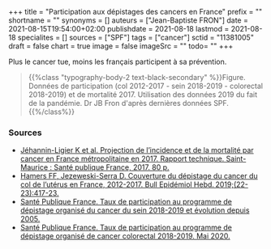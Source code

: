 +++
title = "Participation aux dépistages des cancers en France"
prefix = ""
shortname = ""
synonyms = []
auteurs = ["Jean-Baptiste FRON"]
date = 2021-08-15T19:54:00+02:00
publishdate = 2021-08-18
lastmod = 2021-08-18
specialites = []
sources = ["SPF"]
tags = ["cancer"]
sctid = "11381005"
draft = false
chart = true
image = false
imageSrc = ""
todo= ""
+++

Plus le cancer tue, moins les français participent à sa prévention.

<div id="chart" class="border alert mb-4"></div>

> {{%class "typography-body-2 text-black-secondary" %}}Figure. Données de participation (col 2012-2017 - sein 2018-2019 - colorectal 2018-2019) et de mortalité 2017. Utilisation des données 2019 du fait de la pandémie. Dr JB Fron d'après dernières données SPF.{{%/class%}}

### Sources

- [Jéhannin-Ligier K et al. Projection de l’incidence et de la mortalité par cancer en France métropolitaine en 2017. Rapport technique. Saint-Maurice : Santé publique France, 2017. 80 p.](https://www.santepubliquefrance.fr/docs/projection-de-l-incidence-et-de-la-mortalite-par-cancer-en-france-metropolitaine-en-2017)
- [Hamers FF, Jezeweski-Serra D. Couverture du dépistage du cancer du col de l’utérus en France, 2012-2017. Bull Epidémiol Hebd. 2019;(22-23):417-23.](http://beh.santepubliquefrance.fr/beh/2019/22-23/2019_22-23_2.html)
- [Santé Publique France. Taux de participation au programme de dépistage organisé du cancer du sein 2018-2019 et évolution depuis 2005.](https://www.santepubliquefrance.fr/maladies-et-traumatismes/cancers/cancer-du-sein/articles/taux-de-participation-au-programme-de-depistage-organise-du-cancer-du-sein-2018-2019-et-evolution-depuis-2005)
- [Santé Publique France. Taux de participation au programme de dépistage organisé de cancer colorectal 2018-2019. Mai 2020.](https://www.santepubliquefrance.fr/maladies-et-traumatismes/cancers/cancer-du-colon-rectum/articles/taux-de-participation-au-programme-de-depistage-organise-du-cancer-colorectal-2018-2019)

<script>
const chartOptions = {
  series: [{
    name: 'Participation',
    type: 'column',
    data: [58.7, 49.3, 30.5]
  }, {
    name: 'Mortalité',
    type: 'column',
    data: [1084, 11883, 17684]
  }],
  dataLabels: {
    formatter: function (val, opts) {
      return val + "%"
      }
  },
  chart: {},
  title: { text: 'Taux de participation au dépistage des cancers en 2021' },
  // subtitle: { text: 'Dr JB FRON d\'après dernières données SPF' },
  xaxis: {
    categories: ['Col de l\'utérus', 'Sein', 'Côlon-rectum'],
  },
  yaxis: [
    {
      labels: { style: { colors: '#4150f5' }},
      title: {
        text: "Participation (%)",
        style: { color: '#4150f5' }
      }
    },
    {
      seriesName: 'Mortalité',
        opposite: true,
        decimalsInFloat: false,
        labels: {style: {colors: '#ffa600'}},
        title: {
          text: "Mortalité annuelle",
          style: {color: '#ffa600'}}
    }
  ],
  tooltip: {
    style: { fontSize: '14px' },
    x: { show: true },
    y: [{
      formatter: function(value) {
        return value + '%'
      }
    },
    {
      formatter: function(value) {
        return value + ' décès/an'
      }
    }]
  }
}
</script>
